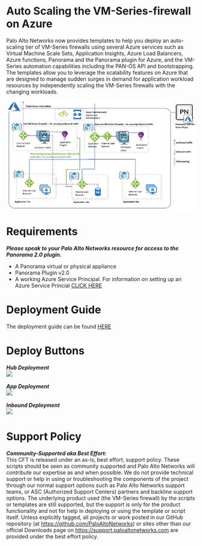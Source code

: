 
# Auto Scaling the VM-Series-firewall on Azure

Palo Alto Networks now provides templates to help you deploy an auto-scaling tier of VM-Series firewalls
using several Azure services such as Virtual Machine Scale Sets, Application Insights, Azure Load Balancers,
Azure functions, Panorama and the Panorama plugin for Azure, and the VM-Series automation capabilities
including the PAN-OS API and bootstrapping. The templates allow you to leverage the scalability features
on Azure that are designed to manage sudden surges in demand for application workload resources by
independently scaling the VM-Series firewalls with the changing workloads.


![alt text](/Version-1-0/arm_scale2-1.PNG?raw=true "Topology for the Auto Scaling VM-Series Firewalls on Azure Version 1.0")

# Requirements  
***Please speak to your Palo Alto Networks resource for access to the Panorama 2.0 plugin.***   
- A Panorama virtual or physical appliance  
- Panorama Plugin v2.0   
- A working Azure Service Principal.
For information on setting up an Azure Service Princial [CLICK HERE](https://docs.microsoft.com/en-us/azure/active-directory/develop/howto-create-service-principal-portal) 

# Deployment Guide    
The deployment guide can be found 
[HERE](https://github.com/PaloAltoNetworks/azure-autoscaling/tree/master/Version-1-0/Auto_Scaling_VM-Series_Firewalls_on_Azure.pdf)

# Deploy Buttons

***Hub Deployment***  
[<img src="http://azuredeploy.net/deploybutton.png"/>](https://portal.azure.com/#create/Microsoft.Template/uri/https%3A%2F%2Fraw.githubusercontent.com%2FPaloAltoNetworks%2Fazure-autoscaling%2Fmaster%2FVersion-1-0%2Fhub%2FazureDeploy.json)

***App Deployment***  
[<img src="http://azuredeploy.net/deploybutton.png"/>](https://portal.azure.com/#create/Microsoft.Template/uri/https%3A%2F%2Fraw.githubusercontent.com%2FPaloAltoNetworks%2Fazure-autoscaling%2Fmaster%2FVersion-1-0%2Fapp%2FazureDeploy.json)

***Inbound Deployment***  
[<img src="http://azuredeploy.net/deploybutton.png"/>](https://portal.azure.com/#create/Microsoft.Template/uri/https%3A%2F%2Fraw.githubusercontent.com%2FPaloAltoNetworks%2Fazure-autoscaling%2Fmaster%2FVersion-1-0%2Finbound%2FazureDeploy.json)

# Support Policy
***Community-Supported aka Best Effort:***  
This CFT is released under an as-is, best effort, support policy. These scripts should be seen as community supported and Palo Alto Networks will contribute our expertise as and when possible. We do not provide technical support or help in using or troubleshooting the components of the project through our normal support options such as Palo Alto Networks support teams, or ASC (Authorized Support Centers) partners and backline support options. The underlying product used (the VM-Series firewall) by the scripts or templates are still supported, but the support is only for the product functionality and not for help in deploying or using the template or script itself. Unless explicitly tagged, all projects or work posted in our GitHub repository (at https://github.com/PaloAltoNetworks) or sites other than our official Downloads page on https://support.paloaltonetworks.com are provided under the best effort policy.
